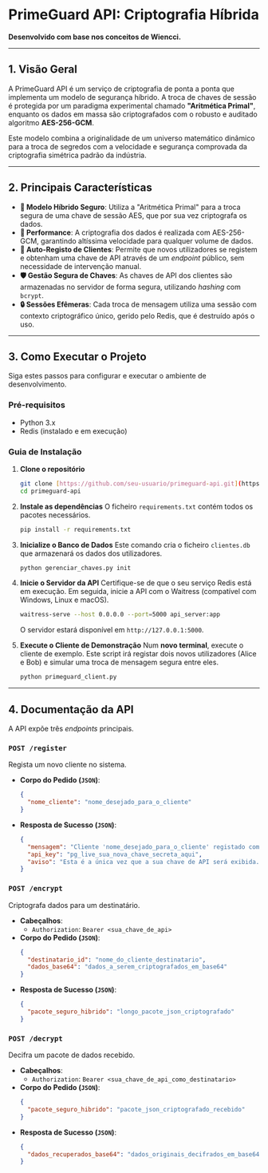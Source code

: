 # PrimeGuard API: Criptografia Híbrida

**Desenvolvido com base nos conceitos de Wiencci.**

---

## 1. Visão Geral

A PrimeGuard API é um serviço de criptografia de ponta a ponta que implementa um modelo de segurança híbrido. A troca de chaves de sessão é protegida por um paradigma experimental chamado **"Aritmética Primal"**, enquanto os dados em massa são criptografados com o robusto e auditado algoritmo **AES-256-GCM**.

Este modelo combina a originalidade de um universo matemático dinâmico para a troca de segredos com a velocidade e segurança comprovada da criptografia simétrica padrão da indústria.

---

## 2. Principais Características

* **🔑 Modelo Híbrido Seguro**: Utiliza a "Aritmética Primal" para a troca segura de uma chave de sessão AES, que por sua vez criptografa os dados.
* **🚀 Performance**: A criptografia dos dados é realizada com AES-256-GCM, garantindo altíssima velocidade para qualquer volume de dados.
* **👤 Auto-Registo de Clientes**: Permite que novos utilizadores se registem e obtenham uma chave de API através de um *endpoint* público, sem necessidade de intervenção manual.
* **🛡️ Gestão Segura de Chaves**: As chaves de API dos clientes são armazenadas no servidor de forma segura, utilizando *hashing* com `bcrypt`.
* **🔒 Sessões Efêmeras**: Cada troca de mensagem utiliza uma sessão com contexto criptográfico único, gerido pelo Redis, que é destruído após o uso.

---

## 3. Como Executar o Projeto

Siga estes passos para configurar e executar o ambiente de desenvolvimento.

### Pré-requisitos

* Python 3.x
* Redis (instalado e em execução)

### Guia de Instalação

1.  **Clone o repositório**
    ```bash
    git clone [https://github.com/seu-usuario/primeguard-api.git](https://github.com/seu-usuario/primeguard-api.git)
    cd primeguard-api
    ```

2.  **Instale as dependências**
    O ficheiro `requirements.txt` contém todos os pacotes necessários.
    ```bash
    pip install -r requirements.txt
    ```

3.  **Inicialize o Banco de Dados**
    Este comando cria o ficheiro `clientes.db` que armazenará os dados dos utilizadores.
    ```bash
    python gerenciar_chaves.py init
    ```

4.  **Inicie o Servidor da API**
    Certifique-se de que o seu serviço Redis está em execução. Em seguida, inicie a API com o Waitress (compatível com Windows, Linux e macOS).
    ```bash
    waitress-serve --host 0.0.0.0 --port=5000 api_server:app
    ```
    O servidor estará disponível em `http://127.0.0.1:5000`.

5.  **Execute o Cliente de Demonstração**
    Num **novo terminal**, execute o cliente de exemplo. Este script irá registar dois novos utilizadores (Alice e Bob) e simular uma troca de mensagem segura entre eles.
    ```bash
    python primeguard_client.py
    ```

---

## 4. Documentação da API

A API expõe três *endpoints* principais.

### `POST /register`

Regista um novo cliente no sistema.

* **Corpo do Pedido (`JSON`)**:
    ```json
    {
      "nome_cliente": "nome_desejado_para_o_cliente"
    }
    ```
* **Resposta de Sucesso (`JSON`)**:
    ```json
    {
      "mensagem": "Cliente 'nome_desejado_para_o_cliente' registado com sucesso!",
      "api_key": "pg_live_sua_nova_chave_secreta_aqui",
      "aviso": "Esta é a única vez que a sua chave de API será exibida. Guarde-a num local seguro."
    }
    ```

### `POST /encrypt`

Criptografa dados para um destinatário.

* **Cabeçalhos**:
    * `Authorization`: `Bearer <sua_chave_de_api>`
* **Corpo do Pedido (`JSON`)**:
    ```json
    {
      "destinatario_id": "nome_do_cliente_destinatario",
      "dados_base64": "dados_a_serem_criptografados_em_base64"
    }
    ```
* **Resposta de Sucesso (`JSON`)**:
    ```json
    {
      "pacote_seguro_hibrido": "longo_pacote_json_criptografado"
    }
    ```

### `POST /decrypt`

Decifra um pacote de dados recebido.

* **Cabeçalhos**:
    * `Authorization`: `Bearer <sua_chave_de_api_como_destinatario>`
* **Corpo do Pedido (`JSON`)**:
    ```json
    {
      "pacote_seguro_hibrido": "pacote_json_criptografado_recebido"
    }
    ```
* **Resposta de Sucesso (`JSON`)**:
    ```json
    {
      "dados_recuperados_base64": "dados_originais_decifrados_em_base64"
    }
    ```
